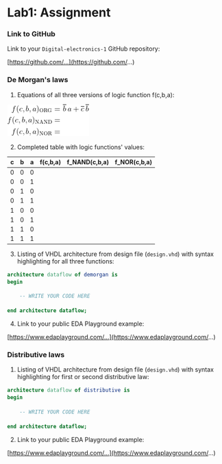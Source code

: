 # Lab1: Assignment

### Link to GitHub

Link to your `Digital-electronics-1` GitHub repository:

[https://github.com/...](https://github.com/...)


### De Morgan's laws

1. Equations of all three versions of logic function f(c,b,a):

![Logic function](Images/equations.png)

2. Completed table with logic functions' values:

| **c** | **b** |**a** | **f(c,b,a)** | **f_NAND(c,b,a)** | **f_NOR(c,b,a)** |
| :-: | :-: | :-: | :-: | :-: | :-: |
| 0 | 0 | 0 |  |  |  |
| 0 | 0 | 1 |  |  |  |
| 0 | 1 | 0 |  |  |  |
| 0 | 1 | 1 |  |  |  |
| 1 | 0 | 0 |  |  |  |
| 1 | 0 | 1 |  |  |  |
| 1 | 1 | 0 |  |  |  |
| 1 | 1 | 1 |  |  |  |

3. Listing of VHDL architecture from design file (`design.vhd`) with syntax highlighting for all three functions:

```vhdl
architecture dataflow of demorgan is
begin

    -- WRITE YOUR CODE HERE

end architecture dataflow;
```

4. Link to your public EDA Playground example:

[https://www.edaplayground.com/...](https://www.edaplayground.com/...)


### Distributive laws

1. Listing of VHDL architecture from design file (`design.vhd`) with syntax highlighting for first or second distributive law:

```vhdl
architecture dataflow of distributive is
begin

    -- WRITE YOUR CODE HERE

end architecture dataflow;
```

2. Link to your public EDA Playground example:

[https://www.edaplayground.com/...](https://www.edaplayground.com/...)
